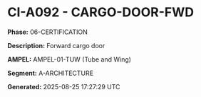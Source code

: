 # CI-A092 - CARGO-DOOR-FWD

**Phase:** 06-CERTIFICATION

**Description:** Forward cargo door

**AMPEL:** AMPEL-01-TUW (Tube and Wing)

**Segment:** A-ARCHITECTURE

**Generated:** 2025-08-25 17:27:29 UTC
